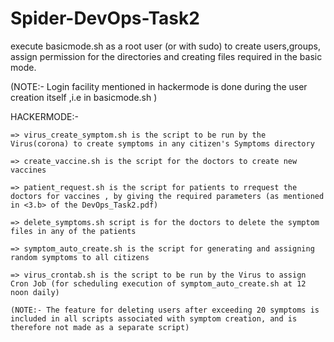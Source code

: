 # Spider-DevOps-Task2

execute basicmode.sh as a root user (or with sudo) to create users,groups, assign permission for the directories and creating files required in the basic mode.

(NOTE:- Login facility mentioned in hackermode is done during the user creation itself ,i.e in basicmode.sh )

  HACKERMODE:-
	
  	=> virus_create_symptom.sh is the script to be run by the Virus(corona) to create symptoms in any citizen's Symptoms directory
  
  	=> create_vaccine.sh is the script for the doctors to create new vaccines
  
  	=> patient_request.sh is the script for patients to rrequest the doctors for vaccines , by giving the required parameters (as mentioned in <3.b> of the DevOps_Task2.pdf)
  
  	=> delete_symptoms.sh script is for the doctors to delete the symptom files in any of the patients
  
  	=> symptom_auto_create.sh is the script for generating and assigning random symptoms to all citizens
  
  	=> virus_crontab.sh is the script to be run by the Virus to assign Cron Job (for scheduling execution of symptom_auto_create.sh at 12 noon daily)
  
  	(NOTE:- The feature for deleting users after exceeding 20 symptoms is included in all scripts associated with symptom creation, and is therefore not made as a separate script)

